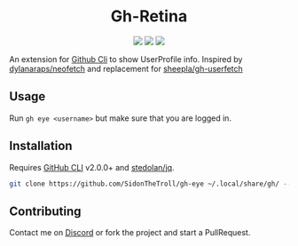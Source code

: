 <h1 align='center'>Gh-Retina</h1>

<div align="center">
    <img src="https://img.shields.io/static/v1?label=GhCLI&logo=github&message=2.0.0+&color=90E59A&logoColor=white&style=for-the-badge"/>
    <img src="https://img.shields.io/static/v1?label=Language&message=Shell&color=FF6B6B&logo=gnubash&logoColor=white&style=for-the-badge"/>
    <img src="https://img.shields.io/static/v1?label=License&message=GPLv3&color=blue&logo=linux&logoColor=white&style=for-the-badge"/>
</div>


An extension for [Github Cli](https://github.com/cli/cli) to show UserProfile info. Inspired by [dylanaraps/neofetch](https://github.com/dylanaraps/neofetch) and replacement for [sheepla/gh-userfetch](https://github.com/sheepla/gh-userfetch)

## Usage 

Run `gh eye <username>` but make sure that you are logged in. 

## Installation

Requires [GitHub CLI](https://github.com/cli/cli) v2.0.0+ and [stedolan/jq](https://github.com/stedolan/jq).

```sh
git clone https://github.com/SidonTheTroll/gh-eye ~/.local/share/gh/ --depth 1 

```

## Contributing

Contact me on [Discord](https://discord.com/users/728604179186188368) or fork the project and start a PullRequest.
